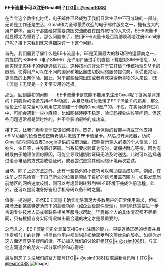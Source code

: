 **EE卡流量卡可以注册Gmail吗？[[TG💪+ @esim1088](https://t.me/s/esim1088)]**

在当今这个数字化时代，电子邮件已经成为了我们日常生活中不可或缺的一部分。无论是工作还是生活，Gmail作为全球最受欢迎的电子邮件服务之一，拥有庞大的用户群体。而对于那些经常需要跨国交流或者在国外旅行的人来说，EE卡流量卡就显得尤为重要了。那么问题来了，使用EE卡流量卡是否能够顺利地注册Gmail账户呢？接下来我们就来详细探讨一下这个问题。

首先，我们需要了解什么是EE卡流量卡。EE是英国最大的移动网络运营商之一，其提供的eSIM卡（电子SIM卡）允许用户通过手机直接下载虚拟SIM卡信息，从而实现无实体卡的便捷通信方式。这种技术的好处在于它打破了传统物理SIM卡的限制，使得用户可以在不同的国家和地区自由切换网络服务提供商，享受更灵活、更高效的上网体验。因此，对于那些经常出国或者喜欢探索新事物的人来说，EE卡流量卡无疑是一个非常实用的选择。

那么，回到最初的问题——EE卡流量卡到底能不能用来注册Gmail呢？答案是肯定的！只要你的设备支持eSIM功能，并且已经成功激活了EE卡流量卡的服务，那么理论上你是完全可以利用它来创建一个新的Gmail账户的。不过，在实际操作过程中，可能会遇到一些小麻烦，比如网络连接不稳定、验证码接收失败等问题。但这些问题通常都是暂时性的，并不会影响最终的成功率。

接下来，让我们看看具体应该如何操作。首先，确保你的智能手机或其他支持eSIM功能的设备已经正确安装并激活了EE卡流量卡。然后打开浏览器，访问Gmail官方网站或者Google提供的注册页面。按照提示输入必要的个人信息，如姓名、生日等，并设置好密码。当系统要求验证身份时，请保持耐心等待，因为有时候由于地理位置的原因，可能会导致短信验证码无法及时送达。此时可以选择通过语音电话的方式接收验证码，或者尝试更换其他网络环境再次尝试。

当然，除了上述方法之外，还有一些额外的小技巧可以帮助提高成功率。例如，在注册之前先检查一下自己所处的位置是否处于良好的信号覆盖范围内；如果发现当前地区的网络速度较慢，则可以考虑暂时转移到Wi-Fi环境下完成注册流程。此外，还可以提前准备好备用手机号码以备不时之需。

值得一提的是，虽然EE卡流量卡确实能够满足大多数用户的正常使用需求，但如果涉及到某些特定场景下的高级功能（如企业级邮件管理），则可能还需要进一步咨询专业技术人员或者联系相关客服寻求帮助。毕竟每个人的具体情况都不尽相同，只有根据自身实际情况做出最合适的决定才是最重要的。

总而言之，EE卡流量卡完全具备支持Gmail注册的能力。只要遵循正确的步骤并且注意细节上的处理，相信每位用户都能够轻松地享受到这项优质的服务。如果你对这方面还有更多疑问的话，不妨加入我们的讨论群组[[TG💪+ @esim1088](https://t.me/s/esim1088)]，与其他志同道合的朋友一起分享经验和心得吧！

最后别忘了关注我们的官方账号[[TG💪+ @esim1088](https://t.me/s/esim1088)]获取最新资讯哦！[[TG💪+ @esim1088](https://t.me/s/esim1088) ![Image](https://i.postimg.cc/4NQfJmqS/Snipaste-2025-05-13-00-14-12.png)]